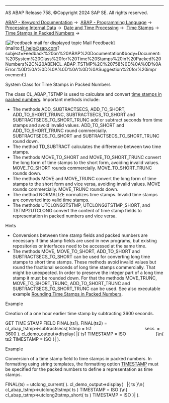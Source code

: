   

* * *

AS ABAP Release 758, ©Copyright 2024 SAP SE. All rights reserved.

[ABAP - Keyword Documentation](https://help.sap.com/doc/abapdocu_758_index_htm/7.58/en-US/abenabap.htm) →  [ABAP - Programming Language](https://help.sap.com/doc/abapdocu_758_index_htm/7.58/en-US/abenabap_reference.htm) →  [Processing Internal Data](https://help.sap.com/doc/abapdocu_758_index_htm/7.58/en-US/abenabap_data_working.htm) →  [Date and Time Processing](https://help.sap.com/doc/abapdocu_758_index_htm/7.58/en-US/abendate_time_processing.htm) →  [Time Stamps](https://help.sap.com/doc/abapdocu_758_index_htm/7.58/en-US/abentime_stamps.htm) →  [Time Stamps in Packed Numbers](https://help.sap.com/doc/abapdocu_758_index_htm/7.58/en-US/abentime_stamps_packed.htm) → 

 [![](Mail.gif?object=Mail.gif "Feedback mail for displayed topic") Mail Feedback](mailto:f1_help@sap.com?subject=Feedback%20on%20ABAP%20Documentation&body=Document:%20System%20Class%20for%20Time%20Stamps%20in%20Packed%20Numbers%2C%20ABENCL_ABAP_TSTMP%2C%20758%0D%0A%0D%0AError:%0D%0A%0D%0A%0D%0A%0D%0ASuggestion%20for%20impr
ovement:)

System Class for Time Stamps in Packed Numbers

The class CL\_ABAP\_TSTMP is used to calculate and convert [time stamps in packed numbers](https://help.sap.com/doc/abapdocu_758_index_htm/7.58/en-US/abentime_stamps_packed.htm). Important methods include:

-   The methods ADD, SUBTRACTSECS, ADD\_TO\_SHORT, ADD\_TO\_SHORT\_TRUNC, SUBTRACTSECS\_TO\_SHORT and SUBTRACTSECS\_TO\_SHORT\_TRUNC add or subtract seconds from time stamps and avoid invalid values. ADD\_TO\_SHORT and ADD\_TO\_SHORT\_TRUNC round commercially. SUBTRACTSECS\_TO\_SHORT and SUBTRACTSECS\_TO\_SHORT\_TRUNC round down.
-   The method TD\_SUBTRACT calculates the difference between two time stamps.
-   The methods MOVE\_TO\_SHORT and MOVE\_TO\_SHORT\_TRUNC convert the long form of time stamps to the short form, avoiding invalid values. MOVE\_TO\_SHORT rounds commercially. MOVE\_TO\_SHORT\_TRUNC rounds down.
-   The methods MOVE and MOVE\_TRUNC convert the long form of time stamps to the short form and vice versa, avoiding invalid values. MOVE rounds commercially. MOVE\_TRUNC rounds down.
-   The method NORMALIZE normalizes time stamps. Invalid time stamps are converted into valid time stamps.
-   The methods UTCLONG2TSTMP, UTCLONG2TSTMP\_SHORT, and TSTMP2UTCLONG convert the content of time stamp fields to representation in packed numbers and vice versa.

Hints

-   Conversions between time stamp fields and packed numbers are necessary if time stamp fields are used in new programs, but existing repositories or interfaces need to be accessed at the same time.
-   The methods MOVE, MOVE\_TO\_SHORT, ADD\_TO\_SHORT and SUBTRACTSECS\_TO\_SHORT can be used for converting long time stamps to short time stamps. These methods avoid invalid values but round the fractional seconds of long time stamps commercially. That might be unexpected. In order to preserve the integer part of a long time stamp it must be rounded down. For that the methods MOVE\_TRUNC, MOVE\_TO\_SHORT\_TRUNC, ADD\_TO\_SHORT\_TRUNC and SUBTRACTSECS\_TO\_SHORT\_TRUNC can be used. See also executable example [Rounding Time Stamps in Packed Numbers](https://help.sap.com/doc/abapdocu_758_index_htm/7.58/en-US/abenround_time_stamp_abexa.htm).

Example

Creation of a one hour earlier time stamp by subtracting 3600 seconds.

GET TIME STAMP FIELD FINAL(ts1).
FINAL(ts2) = cl\_abap\_tstmp=>subtractsecs( tstmp = ts1
                                          secs  = 3600 ).
cl\_demo\_output=>display( |{ ts1 TIMESTAMP = ISO
                       }\\n{ ts2 TIMESTAMP = ISO }| ).

Example

Conversion of a time stamp field to time stamps in packed numbers. In formatting using string templates, the formatting option [TIMESTAMP](https://help.sap.com/doc/abapdocu_758_index_htm/7.58/en-US/abapcompute_string_format_options.htm) must be specified for the packed numbers to define a representation as time stamps.

FINAL(ts) = utclong\_current( ).
cl\_demo\_output=>display(
  |{ ts }\\n{
     cl\_abap\_tstmp=>utclong2tstmp( ts ) TIMESTAMP = ISO }\\n{
     cl\_abap\_tstmp=>utclong2tstmp\_short( ts ) TIMESTAMP = ISO }| ).